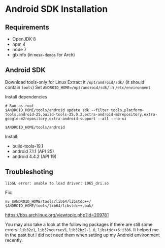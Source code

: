 # Android SDK Installation

## Requirements

- OpenJDK 8
- npm 4
- node 7
- glxinfo (in `mesa-demos` for Arch)

## Android SDK

Download tools-only for Linux
Extract it `/opt/android/sdk/` (it should contain `tools`)
Set `ANDROID_HOME=/opt/android/sdk/` in `/etc/environment`

Install dependencies

```shell
# Run as root
$ANDROID_HOME/tools/android update sdk --filter tools,platform-tools,android-25,build-tools-25.0.2,extra-android-m2repository,extra-google-m2repository,extra-android-support --all --no-ui
```

```shell
$ANDROID_HOME/tools/android
```

Install:
- build-tools-19.1
- android 7.1.1 (API 25)
- android 4.4.2 (API 19)

## Troubleshoting

```
libGL error: unable to load driver: i965_dri.so
```

Fix:
```
mv $ANDROID_HOME/tools/lib64/libstdc++/ $ANDROID_HOME/tools/lib64/libstdc++.bak/
```

https://bbs.archlinux.org/viewtopic.php?id=209781

You may also take a look at the following packages if there are still some errors:
`lib32z1`, `lib32ncurses5`, `lib32bz2-1.0`, `libstdc++6:i386`. It helped me in the
past but I did not need them when setting up my Android environment recently.
